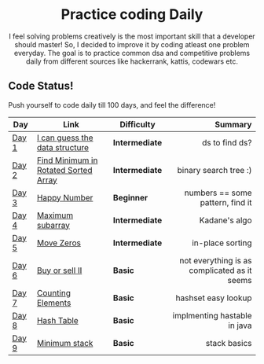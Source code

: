
<h1 align="center">
  Practice coding Daily
</h1>

<p align="center">
  I feel solving problems creatively is the most important skill that a developer should master! 
  So, I decided to improve it by coding atleast one problem everyday.
  The goal is to practice common dsa and competitive problems daily from different sources like hackerrank, kattis, codewars etc.
</p>


## Code Status!

Push yourself to code daily till 100 days, and feel the difference!

| Day | Link | Difficulty | Summary
| ---------- | ------------ | ----- | -------------: |
| [Day 1](./Each%20day%20code%day!/kattis/find%datastructure/) | [I can guess the data structure](https://open.kattis.com/problems/guessthedatastructure/) | **Intermediate** |ds to find ds?|
| [Day 2](./Each%20day%20code%day!/leetcode/Find%20Minimum%20in%20Rotated%20Sorted%20Array/) | [Find Minimum in Rotated Sorted Array](https://leetcode.com/problems/find-minimum-in-rotated-sorted-array) | **Intermediate** |binary search tree :) |
| [Day 3](./Each%20day%20code%day!/leetcode/Happy%2Number/) | [Happy Number](https://leetcode.com/explore/other/card/30-day-leetcoding-challenge/528/week-1/3284/) | **Beginner** |numbers == some pattern, find it|
| [Day 4](./Each%20day%20code%day!/leetcode/Maximum%20subarray/) | [Maximum subarray](https://leetcode.com/explore/other/card/30-day-leetcoding-challenge/528/week-1/3285/) | **Intermediate** | Kadane's algo |
| [Day 5](./Each%20day%20code%day!/leetcode/Move%20zeros/) | [Move Zeros](https://leetcode.com/explore/other/card/30-day-leetcoding-challenge/528/week-1/3286/) | **Intermediate** | in-place sorting |
| [Day 6](./Each%20day%20code%day!/leetcode/buy%20sell%20II/) | [Buy or sell II](https://leetcode.com/explore/other/card/30-day-leetcoding-challenge/528/week-1/3287/) | **Basic** | not everything is as complicated as it seems |
| [Day 7](./Each%20day%20code%day!/leetcode/counting%20elements/) | [Counting Elements](https://leetcode.com/explore/other/card/30-day-leetcoding-challenge/528/week-1/3288/) | **Basic** | hashset easy lookup |
| [Day 8](./Each%20day%20code%day!/random/Hash%20Table/java) | [Hash Table]() | **Basic** | implmenting hastable in java |
| [Day 9](./Each%20day%20code%day!/leetcode/min%20stack/) | [Minimum stack]() | **Basic** | stack basics |


